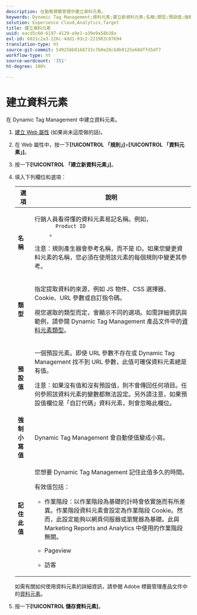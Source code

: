 ```yaml
---
description: 在動態標籤管理中建立資料元素。
keywords: Dynamic Tag Management;資料元素;建立新資料元素;名稱;類型;預設值;強制小寫值;記住此值
solution: Experience Cloud,Analytics,Target
title: 建立資料元素
uuid: eacd5c60-6197-4129-a9e1-a39e9a58b38a
exl-id: 6831c2a3-226c-4dd1-93c2-221983c07694
translation-type: ht
source-git-commit: 549258b0168733c7b0e28cb8b9125e68dffd5df7
workflow-type: ht
source-wordcount: '351'
ht-degree: 100%

---
```


# 建立資料元素

在 Dynamic Tag Management 中建立資料元素。

1. [建立 Web 屬性](/help/implement/other/dtm/t-create-web-property.md) (如果尚未這麼做的話)。
1. 在 Web 屬性中，按一下&#x200B;**[!UICONTROL 「規則」]**>**[!UICONTROL 「資料元素」]**。
1. 按一下&#x200B;**[!UICONTROL 「建立新資料元素」]**。
1. 填入下列欄位和選項：

   <table id="choicetable_681F7D5B86534FF0B6DB67E117B8E381"> 
    <thead class="chhead sthead"> 
      <th class="choptionhd"> 選項</th> 
      <th class="chdeschd"> 說明</th> 
    </thead> 
    <tr class="chrow strow"> 
      <td class="choption"><strong>名稱</strong></td> 
      <td class="chdesc stentry"> <p>行銷人員看得懂的資料元素易記名稱。例如， 
        <code>
          Product ID
        </code>。 </p> <p> <p>注意：規則產生器會參考名稱，而不是 ID。如果您變更資料元素的名稱，您必須在使用該元素的每個規則中變更其參考。 </p> </p> </td> 
    </tr> 
    <tr class="chrow strow"> 
      <td class="choption"><strong>類型</strong></td> 
      <td class="chdesc stentry"> <p> 指定提取資料的來源，例如 JS 物件、CSS 選擇器、Cookie、URL 參數或自訂指令碼。 </p> <p>視您選取的類型而定，會顯示不同的選項。如需詳細資訊與範例，請參閱 Dynamic Tag Management 產品文件中的<a href="https://docs.adobe.com/content/help/zh-Hant/dtm/using/resources/data-elements.html">資料元素類型</a>。 </p> </td> 
    </tr> 
    <tr class="chrow strow"> 
      <td class="choption"><strong>預設值</strong></td> 
      <td class="chdesc stentry"> <p>一個預設元素。即使 URL 參數不存在或 Dynamic Tag Management 找不到 URL 參數，此值可確保資料元素總是有值。 </p> <p> <p>注意：如果沒有值和沒有預設值，則不會傳回任何項目。任何參照該資料元素的變數都無法設定。另外請注意，如果預設值欄位是「自訂代碼」資料元素，則會忽略此欄位。 </p> </p> </td> 
    </tr> 
    <tr class="chrow strow"> 
      <td class="choption"><strong>強制小寫值</strong></td> 
      <td class="chdesc stentry"> <p>Dynamic Tag Management 會自動使值變成小寫。 </p> </td> 
    </tr> 
    <tr class="chrow strow"> 
      <td class="choption"><strong>記住此值</strong></td> 
      <td class="chdesc stentry"> <p>您想要 Dynamic Tag Management 記住此值多久的時間。 </p> <p> 有效值包括： </p> 
      <ul id="ul_52F6CD8FC22942208F3F45492E914104"> 
        <li id="li_32E4366C5B2E46D788CD8478620FE3E0"> <p>作業階段：以作業階段為基礎的計時會依實施而有所差異。作業階段資料元素會設定為作業階段 Cookie。然而，此設定能夠以網頁伺服器或瀏覽器為基礎。此與 Marketing Reports and Analytics 中使用的作業階段無關。 </p> </li> 
        <li id="li_8A944564BF7643E4B21F0EF2394B3FE8"> <p>Pageview </p> </li> 
        <li id="li_5C8A2F2392FD475AA89DDA7D5B5CF88B"> <p>訪客 </p> </li> 
      </ul> </td> 
    </tr> 
   </table>

   如需有關如何使用資料元素的詳細資訊，請參閱 Adobe 標籤管理產品文件中的[資料元素](https://docs.adobe.com/content/help/zh-Hant/dtm/using/resources/data-elements.html)。
1. 按一下&#x200B;**[!UICONTROL 儲存資料元素]**。
